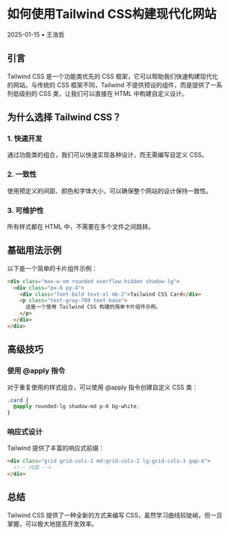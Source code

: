 # 如何使用Tailwind CSS构建现代化网站

2025-01-15 • 王浩哲

## 引言

Tailwind CSS 是一个功能类优先的 CSS 框架，它可以帮助我们快速构建现代化的网站。与传统的 CSS 框架不同，Tailwind 不提供预设的组件，而是提供了一系列低级别的 CSS 类，让我们可以直接在 HTML 中构建自定义设计。

## 为什么选择 Tailwind CSS？

### 1. 快速开发
通过功能类的组合，我们可以快速实现各种设计，而无需编写自定义 CSS。

### 2. 一致性
使用预定义的间距、颜色和字体大小，可以确保整个网站的设计保持一致性。

### 3. 可维护性
所有样式都在 HTML 中，不需要在多个文件之间跳转。

## 基础用法示例

以下是一个简单的卡片组件示例：

```html
<div class="max-w-sm rounded overflow-hidden shadow-lg">
  <div class="px-6 py-4">
    <div class="font-bold text-xl mb-2">Tailwind CSS Card</div>
    <p class="text-gray-700 text-base">
      这是一个使用 Tailwind CSS 构建的简单卡片组件示例。
    </p>
  </div>
</div>
```

## 高级技巧

### 使用 @apply 指令
对于重复使用的样式组合，可以使用 @apply 指令创建自定义 CSS 类：

```css
.card {
  @apply rounded-lg shadow-md p-6 bg-white;
}
```

### 响应式设计
Tailwind 提供了丰富的响应式前缀：

```html
<div class="grid grid-cols-1 md:grid-cols-2 lg:grid-cols-3 gap-4">
  <!-- 内容 -->
</div>
```

## 总结

Tailwind CSS 提供了一种全新的方式来编写 CSS，虽然学习曲线较陡峭，但一旦掌握，可以极大地提高开发效率。